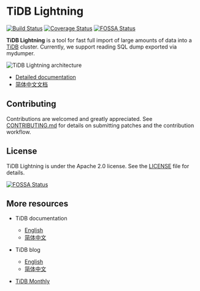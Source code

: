 # TiDB Lightning

[![Build Status](https://internal.pingcap.net/idc-jenkins/job/test_lightning_master/badge/icon)](https://internal.pingcap.net/idc-jenkins/job/test_lightning_master/)
[![Coverage Status](https://coveralls.io/repos/github/pingcap/tidb-lightning/badge.svg?branch=master)](https://coveralls.io/github/pingcap/tidb-lightning?branch=master)
[![FOSSA Status](https://app.fossa.com/api/projects/git%2Bgithub.com%2Fpingcap%2Ftidb-lightning.svg?type=shield)](https://app.fossa.com/projects/git%2Bgithub.com%2Fpingcap%2Ftidb-lightning?ref=badge_shield)

**TiDB Lightning** is a tool for fast full import of large amounts of data into a [TiDB](https://docs.pingcap.com/tidb/stable/overview) cluster.
Currently, we support reading SQL dump exported via mydumper.

![TiDB Lightning architecture](https://download.pingcap.com/images/docs/tidb-lightning-architecture.png)

* [Detailed documentation](https://docs.pingcap.com/tidb/stable/tidb-lightning-overview)
* [简体中文文档](https://docs.pingcap.com/zh/tidb/stable/tidb-lightning-overview)

## Contributing

Contributions are welcomed and greatly appreciated. See [CONTRIBUTING.md](CONTRIBUTING.md)
for details on submitting patches and the contribution workflow.

## License

TiDB Lightning is under the Apache 2.0 license. See the [LICENSE](./LICENSE) file for details.


[![FOSSA Status](https://app.fossa.com/api/projects/git%2Bgithub.com%2Fpingcap%2Ftidb-lightning.svg?type=large)](https://app.fossa.com/projects/git%2Bgithub.com%2Fpingcap%2Ftidb-lightning?ref=badge_large)

## More resources

- TiDB documentation

    - [English](https://docs.pingcap.com/tidb/stable/)
    - [简体中文](https://docs.pingcap.com/zh/tidb/stable/)

- TiDB blog

    - [English](https://pingcap.com/blog/)
    - [简体中文](https://pingcap.com/blog-cn/)

- [TiDB Monthly](https://pingcap.com/weekly/)
